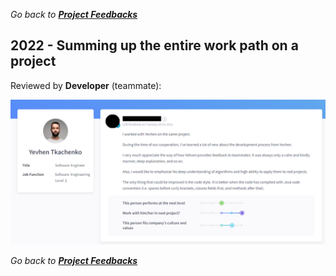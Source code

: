 *Go back to [**Project Feedbacks**](../../../README.md#project-feedbacks)*

## 2022 - Summing up the entire work path on a project

Reviewed by **Developer** (teammate):

![picture](../../pictures/feedbacks/2021-Jan-Simple-Project-Feedback-from-Dev.PNG)

*Go back to [**Project Feedbacks**](../../../README.md#project-feedbacks)*
